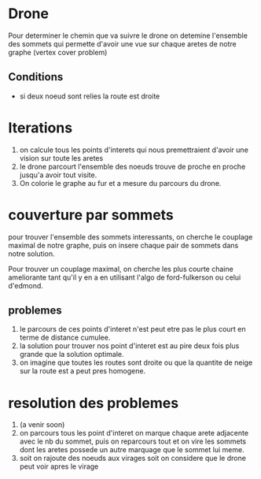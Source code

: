 # Drone

Pour determiner le chemin que va suivre le drone on detemine l'ensemble des sommets
qui permette d'avoir une vue sur chaque aretes de notre graphe (vertex cover problem)

## Conditions
- si deux noeud sont relies la route est droite

# Iterations
1. on calcule tous les points d'interets qui nous premettraient d'avoir une
vision sur toute les aretes
2. le drone parcourt l'ensemble des noeuds trouve de proche en proche jusqu'a
avoir tout visite.
3. On colorie le graphe au fur et a mesure du parcours du drone.

# couverture par sommets

pour trouver l'ensemble des sommets interessants, on cherche le couplage maximal
de notre graphe, puis on insere chaque pair de sommets dans notre solution.

Pour trouver un couplage maximal, on cherche les plus courte chaine
ameliorante tant qu'il y en a en utilisant l'algo de ford-fulkerson ou celui
d'edmond.

## problemes
1. le parcours de ces points d'interet n'est peut etre pas le plus court en terme
de distance cumulee.
2. la solution pour trouver nos point d'interet est au pire deux fois plus grande
que la solution optimale.
3. on imagine que toutes les routes sont droite ou que la quantite de neige sur
la route est a peut pres homogene.

# resolution des problemes
1. (a venir soon)
2. on parcours tous les point d'interet on marque chaque arete adjacente avec le 
nb du sommet, puis on reparcours tout et on vire les sommets dont les aretes
possede un autre marquage que le sommet lui meme.
3. soit on rajoute des noeuds aux virages soit on considere que le drone peut
voir apres le virage
